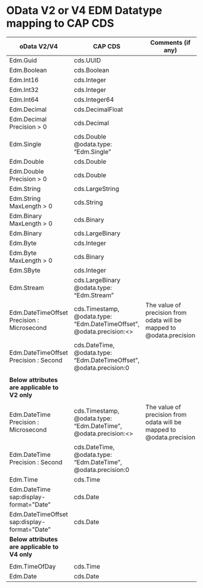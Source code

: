 # OData V2 or V4 EDM Datatype mapping to CAP CDS 

oData V2/V4 |  CAP CDS | Comments (if any) |
------------|----------| ----------|
Edm.Guid  |cds.UUID    |  |
Edm.Boolean  |cds.Boolean| |
Edm.Int16  |cds.Integer| |
Edm.Int32 |cds.Integer| |
Edm.Int64 | cds.Integer64| | 
Edm.Decimal | cds.DecimalFloat| | 
Edm.Decimal Precision > 0 | cds.Decimal| |
Edm.Single  | cds.Double @odata.type: “Edm.Single”| |
Edm.Double  | cds.Double| |
Edm.Double Precision > 0 |cds.Double| |
Edm.String  | cds.LargeString| |
Edm.String MaxLength > 0 |cds.String| |
Edm.Binary MaxLength > 0 |  cds.Binary | |
Edm.Binary |  cds.LargeBinary | |
Edm.Byte  |cds.Integer| |
Edm.Byte MaxLength > 0 |cds.Binary| |
Edm.SByte  |cds.Integer| |
Edm.Stream |  cds.LargeBinary @odata.type: “Edm.Stream” | |
Edm.DateTimeOffset Precision : Microsecond |  cds.Timestamp, @odata.type: “Edm.DateTimeOffset”, @odata.precision:<> | The value of precision from odata will be mapped to @odata.precision | 
Edm.DateTimeOffset Precision : Second | cds.DateTime, @odata.type: “Edm.DateTimeOffset”, @odata.precision:0| |
 | |
**Below attributes are applicable to V2 only**   |
| |
Edm.DateTime Precision : Microsecond |  cds.Timestamp, @odata.type: “Edm.DateTime”, @odata.precision:<> | The value of precision from odata will be mapped to @odata.precision | |
Edm.DateTime Precision : Second | cds.DateTime, @odata.type: “Edm.DateTime”, @odata.precision:0| |
Edm.Time  |cds.Time| |
Edm.DateTime sap:display-format="Date" |cds.Date| |
Edm.DateTimeOffset sap:display-format="Date" |cds.Date||
**Below attributes are applicable to V4 only** |  
| |
Edm.TimeOfDay |cds.Time||
Edm.Date |cds.Date||


